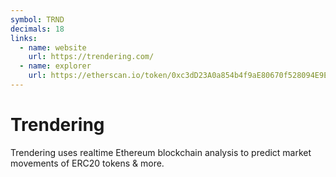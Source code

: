 ```yaml
---
symbol: TRND
decimals: 18
links:
  - name: website
    url: https://trendering.com/
  - name: explorer
    url: https://etherscan.io/token/0xc3dD23A0a854b4f9aE80670f528094E9Eb607CCb
---
```


# Trendering

Trendering uses realtime Ethereum blockchain analysis to predict market movements of ERC20 tokens & more.
